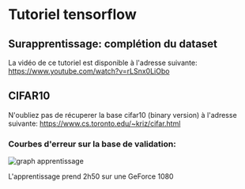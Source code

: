 # Tutoriel tensorflow
## Surapprentissage: complétion du dataset

La vidéo de ce tutoriel est disponible à l'adresse suivante: https://www.youtube.com/watch?v=rLSnx0LiObo

## CIFAR10

N'oubliez pas de récuperer la base cifar10 (binary version) à l'adresse suivante:
https://www.cs.toronto.edu/~kriz/cifar.html

### Courbes d'erreur sur la base de validation:
![graph apprentissage](https://github.com/L42Project/Tutoriels/blob/master/Tensorflow/tutoriel10/Figure_1.png)

L'apprentissage prend 2h50 sur une GeForce 1080

